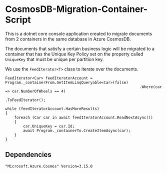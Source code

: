 # CosmosDB-Migration-Container-Script

This is a dotnet core console application created to migrate documents from 2 containers in the same database in Azure CosmosDB. 

The documents that satisfy a certain business logic will be migrated to a container that has the Unique Key Policy set on the property called `UniqueKey` that must be unique per partition key.

We use the `FeedIterator<T>` class to iterate over the documents.

```
FeedIterator<Car> feedIteratorAccount = Program._containerFrom.GetItemLinqQueryable<Car>(false)
                                                            .Where(car => car.NumberOfWheels == 4)
                                                            .ToFeedIterator();

while (feedIteratorAccount.HasMoreResults)
{
    foreach (Car car in await feedIteratorAccount.ReadNextAsync())
    {
        car.UniqueKey = car.Id;
        await Program._containerTo.CreateItemAsync(car);
    }
}
```

## Dependencies

`"Microsoft.Azure.Cosmos" Version=3.15.0`
